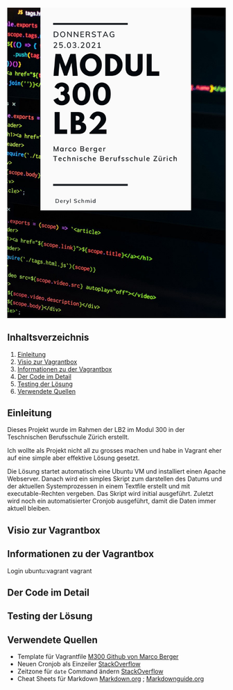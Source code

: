 ![Coversheet README](https://github.com/deaechti/m300_lb/blob/2d8c26848118fa98897fe05db46cf9568ca595a5/img/cover.png)

## Inhaltsverzeichnis
1. [Einleitung](#introduction)
1. [Visio zur Vagrantbox](#visio)
1. [Informationen zu der Vagrantbox](#vagrantinfo)
1. [Der Code im Detail](#codeexplained)
1. [Testing der Lösung](#testing)
1. [Verwendete Quellen](#sources)

## Einleitung <a name="introduction"></a>
Dieses Projekt wurde im Rahmen der LB2 im Modul 300 in der Teschnischen Berufsschule Zürich erstellt.

Ich wollte als Projekt nicht all zu grosses machen und habe in Vagrant eher auf eine simple aber effektive Lösung gesetzt.  

Die Lösung startet automatisch eine Ubuntu VM und installiert einen Apache Webserver. Danach wird ein simples Skript zum darstellen des Datums und der aktuellen Systemprozessen in einem Textfile erstellt und mit executable-Rechten vergeben. Das Skript wird initial ausgeführt. Zuletzt wird noch ein automatisierter Cronjob ausgeführt, damit die Daten immer aktuell bleiben.

## Visio zur Vagrantbox <a name="visio"></a>


## Informationen zu der Vagrantbox <a name="vagrantinfo"></a>
Login ubuntu:vagrant
vagrant

## Der Code im Detail <a name="codeexplained"></a>


## Testing der Lösung <a name="testing"></a>


## Verwendete Quellen <a name="sources"></a>
- Template für Vagrantfile [M300 Github von Marco Berger](https://github.com/mc-b/M300/tree/master/vagrant/web)
- Neuen Cronjob als Einzeiler [StackOverflow](https://stackoverflow.com/questions/878600/how-to-create-a-cron-job-using-bash-automatically-without-the-interactive-editor)
- Zeitzone für `date` Command ändern [StackOverflow](https://unix.stackexchange.com/questions/48101/how-can-i-have-date-output-the-time-from-a-different-timezone)
- Cheat Sheets für Markdown [Markdown.org](https://www.markdownguide.org/basic-syntax/) ; [Markdownguide.org](https://www.markdownguide.org/extended-syntax/)